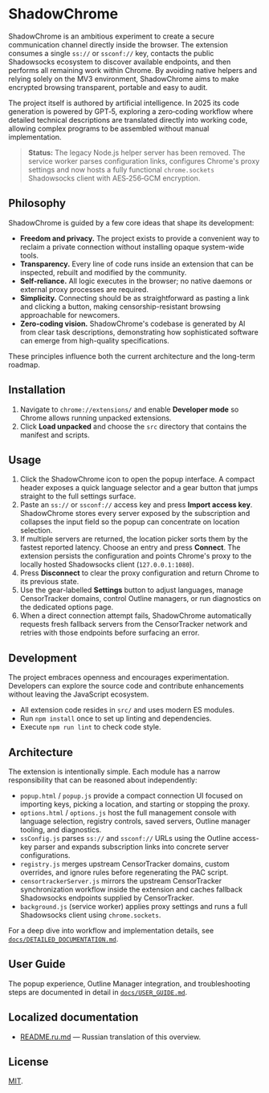 # ShadowChrome

ShadowChrome is an ambitious experiment to create a secure communication channel directly inside the browser. The extension consumes a single `ss://` or `ssconf://` key, contacts the public Shadowsocks ecosystem to discover available endpoints, and then performs all remaining work within Chrome. By avoiding native helpers and relying solely on the MV3 environment, ShadowChrome aims to make encrypted browsing transparent, portable and easy to audit.

The project itself is authored by artificial intelligence. In 2025 its code generation is powered by GPT‑5, exploring a zero‑coding workflow where detailed technical descriptions are translated directly into working code, allowing complex programs to be assembled without manual implementation.

> **Status:** The legacy Node.js helper server has been removed. The service worker parses configuration links, configures Chrome's proxy settings and now hosts a fully functional `chrome.sockets` Shadowsocks client with AES‑256‑GCM encryption.

## Philosophy
ShadowChrome is guided by a few core ideas that shape its development:

- **Freedom and privacy.** The project exists to provide a convenient way to reclaim a private connection without installing opaque system-wide tools.
- **Transparency.** Every line of code runs inside an extension that can be inspected, rebuilt and modified by the community.
- **Self-reliance.** All logic executes in the browser; no native daemons or external proxy processes are required.
- **Simplicity.** Connecting should be as straightforward as pasting a link and clicking a button, making censorship-resistant browsing approachable for newcomers.
- **Zero-coding vision.** ShadowChrome's codebase is generated by AI from clear task descriptions, demonstrating how sophisticated software can emerge from high-quality specifications.

These principles influence both the current architecture and the long-term roadmap.

## Installation
1. Navigate to `chrome://extensions/` and enable **Developer mode** so Chrome allows running unpacked extensions.
2. Click **Load unpacked** and choose the `src` directory that contains the manifest and scripts.

## Usage
1. Click the ShadowChrome icon to open the popup interface. A compact header exposes a quick language selector and a gear button that jumps straight to the full settings surface.
2. Paste an `ss://` or `ssconf://` access key and press **Import access key**. ShadowChrome stores every server exposed by the subscription and collapses the input field so the popup can concentrate on location selection.
3. If multiple servers are returned, the location picker sorts them by the fastest reported latency. Choose an entry and press **Connect**. The extension persists the configuration and points Chrome's proxy to the locally hosted Shadowsocks client (`127.0.0.1:1080`).
4. Press **Disconnect** to clear the proxy configuration and return Chrome to its previous state.
5. Use the gear-labelled **Settings** button to adjust languages, manage CensorTracker domains, control Outline managers, or run diagnostics on the dedicated options page.
6. When a direct connection attempt fails, ShadowChrome automatically requests fresh fallback servers from the CensorTracker network and retries with those endpoints before surfacing an error.

## Development
The project embraces openness and encourages experimentation. Developers can explore the source code and contribute enhancements without leaving the JavaScript ecosystem.

- All extension code resides in `src/` and uses modern ES modules.
- Run `npm install` once to set up linting and dependencies.
- Execute `npm run lint` to check code style.

## Architecture
The extension is intentionally simple. Each module has a narrow responsibility that can be reasoned about independently:

- `popup.html` / `popup.js` provide a compact connection UI focused on importing keys, picking a location, and starting or stopping the proxy.
- `options.html` / `options.js` host the full management console with language selection, registry controls, saved servers, Outline manager tooling, and diagnostics.
- `ssConfig.js` parses `ss://` and `ssconf://` URLs using the Outline access-key parser and expands subscription links into concrete server configurations.
- `registry.js` merges upstream CensorTracker domains, custom overrides, and ignore rules before regenerating the PAC script.
- `censortrackerServer.js` mirrors the upstream CensorTracker synchronization workflow inside the extension and caches fallback Shadowsocks endpoints supplied by CensorTracker.
- `background.js` (service worker) applies proxy settings and runs a full Shadowsocks client using `chrome.sockets`.

For a deep dive into workflow and implementation details, see [`docs/DETAILED_DOCUMENTATION.md`](docs/DETAILED_DOCUMENTATION.md).

## User Guide

The popup experience, Outline Manager integration, and troubleshooting steps are documented in detail in [`docs/USER_GUIDE.md`](docs/USER_GUIDE.md).

## Localized documentation

- [README.ru.md](README.ru.md) — Russian translation of this overview.

## License
[MIT](LICENSE).
